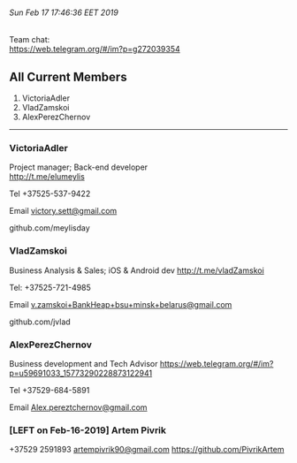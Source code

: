 ###### Sun Feb 17 17:46:36 EET 2019

Team chat:  
https://web.telegram.org/#/im?p=g272039354

## All Current Members
1. VictoriaAdler
2. VladZamskoi
3. AlexPerezChernov

------------------------

### VictoriaAdler
Project manager; Back-end developer  
http://t.me/elumeylis  

Tel
+37525-537-9422

Email
victory.sett@gmail.com

github.com/meylisday  



### VladZamskoi  
Business Analysis & Sales; iOS & Android dev
http://t.me/vladZamskoi

Tel:
+37525-721-4985

Email
v.zamskoi+BankHeap+bsu+minsk+belarus@gmail.com

github.com/jvlad


### AlexPerezChernov
Business development and Tech Advisor
https://web.telegram.org/#/im?p=u59691033_15773290228873122941

Tel
+37529-684-5891

Email
Alex.pereztchernov@gmail.com


### [LEFT on Feb-16-2019] Artem Pivrik
+37529 2591893
artempivrik90@gmail.com
https://github.com/PivrikArtem  

